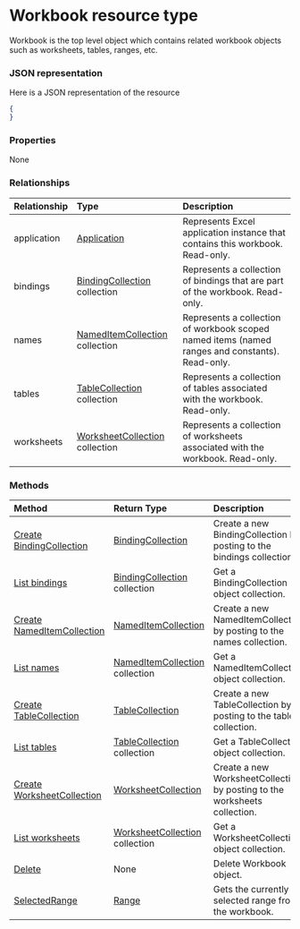 # Workbook resource type

Workbook is the top level object which contains related workbook objects such as worksheets, tables, ranges, etc.

### JSON representation

Here is a JSON representation of the resource

<!-- {
  "blockType": "resource",
  "optionalProperties": [

  ],
  "@odata.type": "microsoft.graph.workbook"
}-->

```json
{
}

```
### Properties
None

### Relationships
| Relationship | Type	|Description|
|:---------------|:--------|:----------|
|application|[Application](application.md)|Represents Excel application instance that contains this workbook. Read-only.|
|bindings|[BindingCollection](bindingcollection.md) collection|Represents a collection of bindings that are part of the workbook. Read-only.|
|names|[NamedItemCollection](nameditemcollection.md) collection|Represents a collection of workbook scoped named items (named ranges and constants). Read-only.|
|tables|[TableCollection](tablecollection.md) collection|Represents a collection of tables associated with the workbook. Read-only.|
|worksheets|[WorksheetCollection](worksheetcollection.md) collection|Represents a collection of worksheets associated with the workbook. Read-only.|

### Methods

| Method		   | Return Type	|Description|
|:---------------|:--------|:----------|
|[Create BindingCollection](../api/workbook_post_bindings.md) |[BindingCollection](bindingcollection.md)| Create a new BindingCollection by posting to the bindings collection.|
|[List bindings](../api/workbook_list_bindings.md) |[BindingCollection](bindingcollection.md) collection| Get a BindingCollection object collection.|
|[Create NamedItemCollection](../api/workbook_post_names.md) |[NamedItemCollection](nameditemcollection.md)| Create a new NamedItemCollection by posting to the names collection.|
|[List names](../api/workbook_list_names.md) |[NamedItemCollection](nameditemcollection.md) collection| Get a NamedItemCollection object collection.|
|[Create TableCollection](../api/workbook_post_tables.md) |[TableCollection](tablecollection.md)| Create a new TableCollection by posting to the tables collection.|
|[List tables](../api/workbook_list_tables.md) |[TableCollection](tablecollection.md) collection| Get a TableCollection object collection.|
|[Create WorksheetCollection](../api/workbook_post_worksheets.md) |[WorksheetCollection](worksheetcollection.md)| Create a new WorksheetCollection by posting to the worksheets collection.|
|[List worksheets](../api/workbook_list_worksheets.md) |[WorksheetCollection](worksheetcollection.md) collection| Get a WorksheetCollection object collection.|
|[Delete](../api/workbook_delete.md) | None |Delete Workbook object. |
|[SelectedRange](../api/workbook_selectedrange.md)|[Range](range.md)|Gets the currently selected range from the workbook.|

<!-- uuid: 8fcb5dbc-d5aa-4681-8e31-b001d5168d79
2015-10-25 14:57:30 UTC -->
<!-- {
  "type": "#page.annotation",
  "description": "Workbook resource",
  "keywords": "",
  "section": "documentation",
  "tocPath": ""
}-->